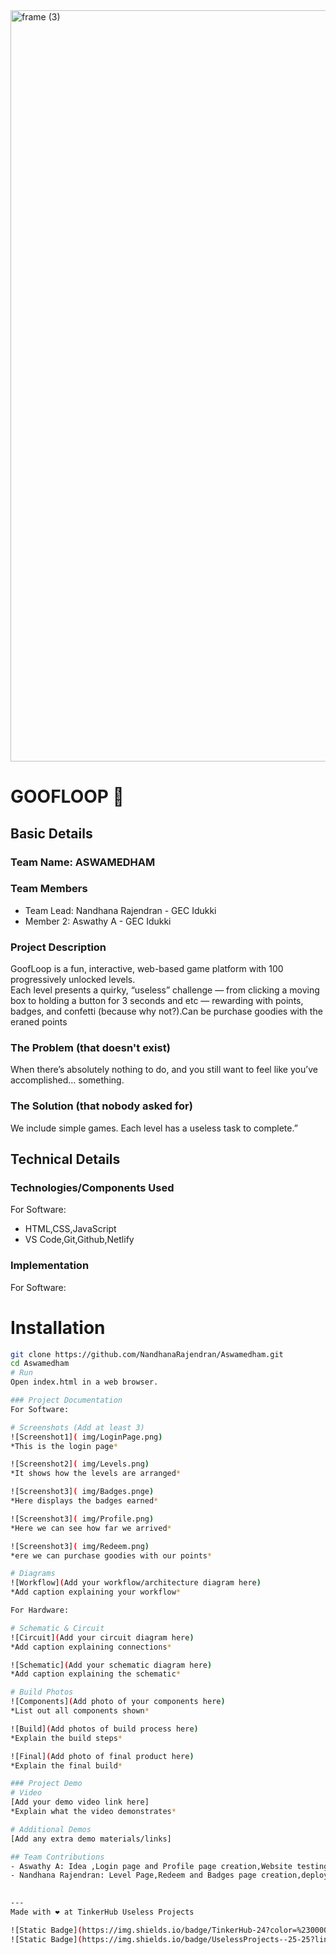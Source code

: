<img width="3188" height="1202" alt="frame (3)" src="https://github.com/user-attachments/assets/517ad8e9-ad22-457d-9538-a9e62d137cd7" />


# GOOFLOOP 🎯


## Basic Details
### Team Name: ASWAMEDHAM


### Team Members
- Team Lead: Nandhana Rajendran - GEC Idukki 
- Member 2: Aswathy A - GEC Idukki 
 

### Project Description
GoofLoop is a fun, interactive, web-based game platform with 100 progressively unlocked levels.  
Each level presents a quirky, “useless” challenge — from clicking a moving box to holding a button for 3 seconds and etc — rewarding with points, badges, and confetti (because why not?).Can be purchase goodies with the eraned points

### The Problem (that doesn't exist)
When there’s absolutely nothing to do, and you still want to feel like you’ve accomplished… something.


### The Solution (that nobody asked for)
We include simple games. Each level has a useless task to complete.”

## Technical Details
### Technologies/Components Used
For Software:
- HTML,CSS,JavaScript 
- VS Code,Git,Github,Netlify
 
### Implementation
For Software:
# Installation
```bash
git clone https://github.com/NandhanaRajendran/Aswamedham.git
cd Aswamedham
# Run
Open index.html in a web browser.

### Project Documentation
For Software:

# Screenshots (Add at least 3)
![Screenshot1]( img/LoginPage.png)
*This is the login page*

![Screenshot2]( img/Levels.png)
*It shows how the levels are arranged*

![Screenshot3]( img/Badges.pnge)
*Here displays the badges earned*

![Screenshot3]( img/Profile.png)
*Here we can see how far we arrived*

![Screenshot3]( img/Redeem.png)
*ere we can purchase goodies with our points*

# Diagrams
![Workflow](Add your workflow/architecture diagram here)
*Add caption explaining your workflow*

For Hardware:

# Schematic & Circuit
![Circuit](Add your circuit diagram here)
*Add caption explaining connections*

![Schematic](Add your schematic diagram here)
*Add caption explaining the schematic*

# Build Photos
![Components](Add photo of your components here)
*List out all components shown*

![Build](Add photos of build process here)
*Explain the build steps*

![Final](Add photo of final product here)
*Explain the final build*

### Project Demo
# Video
[Add your demo video link here]
*Explain what the video demonstrates*

# Additional Demos
[Add any extra demo materials/links]

## Team Contributions
- Aswathy A: Idea ,Login page and Profile page creation,Website testing.
- Nandhana Rajendran: Level Page,Redeem and Badges page creation,deployment. 
 

---
Made with ❤️ at TinkerHub Useless Projects 

![Static Badge](https://img.shields.io/badge/TinkerHub-24?color=%23000000&link=https%3A%2F%2Fwww.tinkerhub.org%2F)
![Static Badge](https://img.shields.io/badge/UselessProjects--25-25?link=https%3A%2F%2Fwww.tinkerhub.org%2Fevents%2FQ2Q1TQKX6Q%2FUseless%2520Projects)